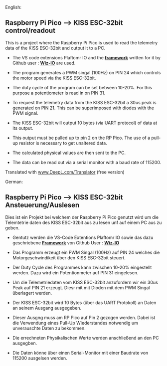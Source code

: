 English:
## Raspberry Pi Pico --> KISS ESC-32bit control/readout

This is a project where the Raspberry Pi Pico is used to read the telemetry data of the KISS ESC-32bit and output it to a PC.

* The VS code extensions Plaftomr IO and the [**framework**](https://github.com/Wiz-IO/wizio-pico) written for it by Github user : [**Wiz-IO**](https://github.com/Wiz-IO) are used.

* The program generates a PWM singal (100Hz) on PIN 24 which controls the motor speed via the KISS ESC-32bit.

* The duty cycle of the program can be set between 10-20%. For this purpose a potentiometer is read in on PIN 31.

* To request the telemetry data from the KISS ESC-32bit a 30us peak is generated on PIN 21. This can be superimposed with diodes with the PWM signal.

* The KISS ESC-32bit will output 10 bytes (via UART protocol) of data at its output.

* This output must be pulled up to pin 2 on the RP Pico. The use of a pull-up resistor is necessary to get unaltered data.

* The calculated physical values are then sent to the PC.

* The data can be read out via a serial monitor with a baud rate of 115200.

Translated with www.DeepL.com/Translator (free version)

 <p>
 
German:
## Raspberry Pi Pico --> KISS ESC-32bit Ansteuerung/Auslesen

Dies ist ein Projekt bei welchem der Raspberry Pi Pico genutzt wird um die Telemtetrie daten des KISS ESC-32bit aus zu lesen unf auf einem PC aus zu geben.

* Gentutz werden die VS-Code Extentions Plaftomr IO sowie das dazu geschriebene [**Framework**](https://github.com/Wiz-IO/wizio-pico) von Github User : [**Wiz-IO**](https://github.com/Wiz-IO)

* Das Programm erzeugt ein PWM Singal (100Hz) auf PIN 24 welches die Motorgeschwindikeit über den KISS ESC-32bit steuert.
* Der Duty Cycle des Programmes kann zwischen 10-20% eingestellt werden. Dazu wird ein Potentionmeter auf PIN 31 eingelesen.

* Um die Telemetriedaten vom KISS ESC-32bit anzufordern wir ein 30us Peak auf PIN 21 erzeugt. Diesr mit mit Dioden mit dem PWM Singal überlagert werden.

* Der KISS ESC-32bit wird 10 Bytes (über das UART Protokoll) an Daten an seinem Ausgang ausgegeben.
* Dieser Ausgng muss am RP Pico auf Pin 2 gezogen werden. Dabei ist die Verwendung eines Pull-Up Wiederstandes notwendig um unverauschte Daten zu bekommen.
* Die errechneten Physikalischen Werte werden anschließend an den PC ausgegben.
* Die Daten könne über einen Serial-Monitor mit einer Baudrate von 115200 ausgelsen werden.
